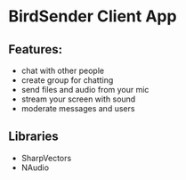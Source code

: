 BirdSender Client App
=====================
Features:
---------
* chat with other people
* create group for chatting
* send files and audio from your mic
* stream your screen with sound
* moderate messages and users

Libraries
---------
* SharpVectors
* NAudio